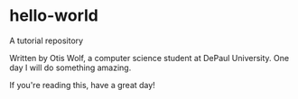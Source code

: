 # hello-world
A tutorial repository

Written by Otis Wolf, a computer science student at DePaul University.
One day I will do something amazing.

If you're reading this, have a great day!
